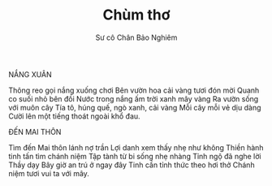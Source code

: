 ﻿---
title: Chùm thơ
author: Sư cô Chân Bảo Nghiêm
---

NẮNG XUÂN

Thông reo gọi nắng xuống chơi
Bên vườn hoa cải vàng tươi đón mời
Quanh co suối nhỏ bên đồi
Nước trong nắng ấm trời xanh mây vàng
Ra vườn sống với muôn cây
Tía tô, húng quế, ngò xanh, cải vàng
Mỗi cây mỗi vẻ dịu dàng
Cười lên một tiếng thoát ngoài khổ đau.


ĐẾN MAI THÔN 

Tìm đến Mai thôn lánh nợ trần
Lợi danh xem thấy nhẹ như không
Thiền hành tinh tấn tìm chánh niệm
Tập tành từ bi sống nhẹ nhàng
Tỉnh ngộ đã nghe lời Thầy dạy
Bây giờ an trú ở ngay đây
Tinh cần tỉnh thức theo hơi thở
Chánh niệm tươi vui ta với mây.